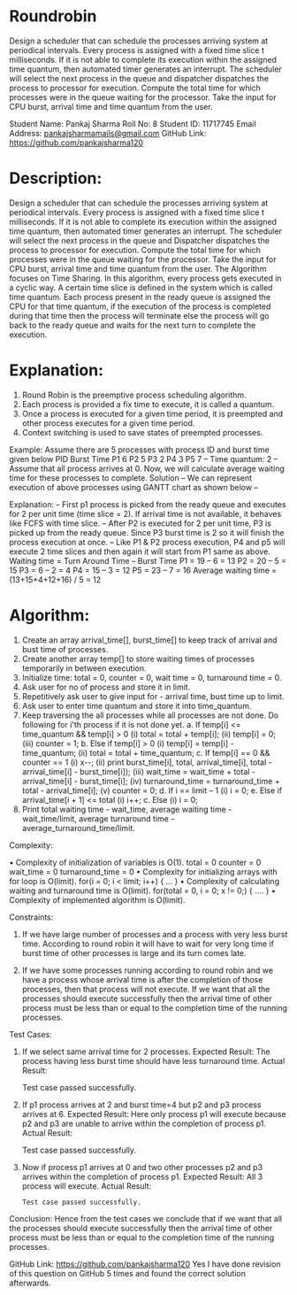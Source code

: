 # Roundrobin
Design a scheduler that can schedule the processes arriving system at periodical intervals. Every process is assigned with a fixed time slice t milliseconds. If it is not able to complete its execution within the assigned time quantum, then automated timer generates an interrupt. The scheduler will select the next process in the queue and dispatcher dispatches the process to processor for execution. Compute the total time for which processes were in the queue waiting for the processor. Take the input for CPU burst, arrival time and time quantum from the user.

Student Name: Pankaj Sharma
Roll No: 8
Student ID: 11717745
Email Address: pankajsharmamails@gmail.com
GitHub Link: https://github.com/pankajsharma120

# Description:
Design a scheduler that can schedule the processes arriving system at periodical intervals. Every process is assigned with a fixed time slice t milliseconds. If it is not able to complete its execution within the assigned time quantum, then automated timer generates an interrupt. The scheduler will select the next process in the queue and Dispatcher dispatches the process to processor for execution. Compute the total time for which processes were in the queue waiting for the processor. Take the input for CPU burst, arrival time and time quantum from the user.
The Algorithm focuses on Time Sharing. In this algorithm, every process gets executed in a cyclic way. A certain time slice is defined in the system which is called time quantum. Each process present in the ready queue is assigned the CPU for that time quantum, if the execution of the process is completed during that time then the process will terminate else the process will go back to the ready queue and waits for the next turn to complete the execution.

# Explanation:
1.	Round Robin is the preemptive process scheduling algorithm.
2.	Each process is provided a fix time to execute, it is called a quantum.
3.	Once a process is executed for a given time period, it is preempted and other process executes for a given time period.
4.	Context switching is used to save states of preempted processes.

Example:
Assume there are 5 processes with process ID and burst time given below
PID	Burst Time
P1	6
P2	5
P3	2
P4	3
P5	7
– Time quantum: 2
– Assume that all process arrives at 0.
Now, we will calculate average waiting time for these processes to complete.
Solution –
We can represent execution of above processes using GANTT chart as shown below –
 

Explanation: 
– First p1 process is picked from the ready queue and executes for 2 per unit time (time slice = 2).
If arrival time is not available, it behaves like FCFS with time slice.
– After P2 is executed for 2 per unit time, P3 is picked up from the ready queue. Since P3 burst
time is 2 so it will finish the process execution at once.
– Like P1 & P2 process execution, P4 and p5 will execute 2 time slices and then again it will start
from P1 same as above.
Waiting time = Turn Around Time – Burst Time
P1 = 19 – 6 = 13
P2 = 20 – 5 = 15
P3 = 6 – 2 = 4
P4 = 15 – 3 = 12
P5 = 23 – 7 = 16
Average waiting time = (13+15+4+12+16) / 5 = 12


# Algorithm:
1.	Create an array arrival_time[], burst_time[] to keep track of arrival and bust time of processes.
2.	 Create another array temp[] to store waiting times of processes temporarily in between execution. 
3.	 Initialize time: total = 0, counter = 0, wait time = 0, turnaround time = 0.
4.	Ask user for no of process and store it in limit.
5.	Repetitively ask user to give input for - arrival time, bust time up to limit. 
6.	Ask user to enter time quantum and store it into time_quantum.
7.	 Keep traversing the all processes while all processes are not done. Do following for i'th process if it is not done yet.
            a. If temp[i] <= time_quantum && temp[i] > 0
               (i)  total = total + temp[i];
               (ii) temp[i] = 0;
               (iii) counter = 1;
            b. Else if temp[i] > 0 
	(i) temp[i] = temp[i] - time_quantum;
	(ii) total = total + time_quantum;
            c. If temp[i] == 0 && counter == 1
	(i)   x--; 
(ii)  print burst_time[i], total, arrival_time[i], total - arrival_time[i] - burst_time[i]);
               (iii) wait_time = wait_time + total - arrival_time[i] - burst_time[i]; 
               (iv) turnaround_time = turnaround_time + total - arrival_time[i]; 
               (v)  counter = 0;
            d. If i == limit – 1
	(i) i = 0;
            e. Else if arrival_time[i + 1] <= total
	(i) i++;
            c. Else
               (i) i = 0;
8. Print total waiting time - wait_time, average waiting time - wait_time/limit, average     turnaround time - average_turnaround_time/limit.

Complexity:

•	Complexity of initialization of variables is O(1).
total = 0
counter = 0
wait_time = 0
turnaround_time = 0
•	Complexity for initializing arrays with for loop is O(limit).
for(i = 0; i < limit; i++)
{
…
}
•	Complexity of calculating waiting and turnaround time is O(limit).
for(total = 0, i = 0; x != 0;)
	{
			….
}
•	Complexity of implemented algorithm is O(limit).

Constraints:

1.	If we have large number of processes and a process with very less burst time. According to round robin it will have to wait for very long time if burst time of other processes is large and its turn comes late.
 
2.	If we have some processes running according to round robin and we have a process whose arrival time is after the completion of those processes, then that process will not execute. If we want that all the processes should execute successfully then the arrival time of other process must be less than or equal to the completion time of the running processes.



Test Cases:
1.	If we select same arrival time for 2 processes.
Expected Result: The process having less burst time should have less turnaround time.
Actual Result: 

 
       Test case passed successfully.
2.	If p1 process arrives at 2 and burst time=4 but p2 and p3 process arrives at 6.
Expected Result: Here only process p1 will execute because p2 and p3 are unable to arrive within the completion of process p1.
Actual Result: 
 
       Test case passed successfully.
3.	Now if process p1 arrives at 0 and two other processes p2 and p3 arrives within the completion of process p1.
Expected Result: All 3 process will execute.
Actual Result: 
      
       	Test case passed successfully.

Conclusion: Hence from the test cases we conclude that if we want that all the processes should execute successfully then the arrival time of other process must be less than or equal to the completion time of the running processes. 

GitHub Link: https://github.com/pankajsharma120
Yes I have done revision of this question on GitHub 5 times and found the correct solution afterwards. 
